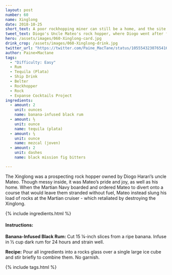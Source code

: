 ```yaml
---
layout: post
number: 60
name: Xinglong
date: 2018-10-25
short_text: A poor rockhopping miner can still be a home, and the site of tragic resistance.
tweet_text: Diogo's Uncle Mateo's rock hopper, where Diogo went after failing as a water thief on Ceres. 
hero: /assets/images/060-Xinglong-card.jpg
drink_crop: /assets/images/060-Xinglong-drink.jpg
twitter_url: "https://twitter.com/Paine_MacTane/status/1055543230765416449"
author: Paine×Mactane
tags:
  - "Difficulty: Easy"
  - Rum
  - Tequila (Plata)
  - Ship Drink
  - Belter
  - Rockhopper
  - Rock
  - Expanse Cocktails Project
ingredients:
  - amount: 2
    unit: ounces
    name: banana-infused black rum
  - amount: ½
    unit: ounce
    name: tequila (plata)
  - amount: ¼
    unit: ounce
    name: mezcal (joven)
  - amount: 2
    unit: dashes
    name: black mission fig bitters

---
```


The Xinglong was a prospecting rock hopper owned by Diogo Harari’s uncle Mateo. Though messy inside, it was Mateo’s pride and joy, as well as his home. When the Martian Navy boarded and ordered Mateo to divert onto a course that would leave them stranded without fuel, Mateo instead slung his load of rocks at the Martian cruiser - which retaliated by destroying the Xinglong.

{% include ingredients.html %}

#### Instructions:

<strong>Banana-Infused Black Rum:</strong> Cut 15 ¼-inch slices from a ripe banana. Infuse in ½ cup dark rum for 24 hours and strain well.

<strong>Recipe:</strong> Pour all ingredients into a rocks glass over a single large ice cube and stir briefly to combine them. No garnish.

{% include tags.html %}
